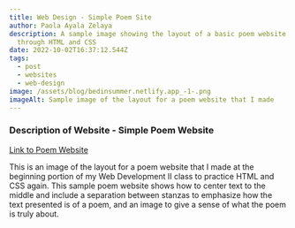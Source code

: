 ```yaml
---
title: Web Design - Simple Poem Site
author: Paola Ayala Zelaya
description: A sample image showing the layout of a basic poem website done
  through HTML and CSS
date: 2022-10-02T16:37:12.544Z
tags:
  - post
  - websites
  - web-design
image: /assets/blog/bedinsummer.netlify.app_-1-.png
imageAlt: Sample image of the layout for a poem website that I made
---
```

### Description of Website - Simple Poem Website

[Link to Poem Website](https://bedinsummer.netlify.app/)

This is an image of the layout for a poem website that I made at the beginning portion of my Web Development II class to practice HTML and CSS again. This sample poem website shows how to center text to the middle and include a separation between stanzas to emphasize how the text presented is of a poem, and an image to give a sense of what the poem is truly about.